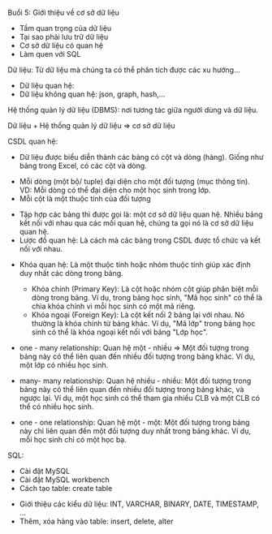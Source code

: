 Buổi 5: Giới thiệu về cơ sở dữ liệu
- Tầm quan trọng của dữ liệu
- Tại sao phải lưu trữ dữ liệu
- Cơ sở dữ liệu có quan hệ
- Làm quen với SQL


Dữ liệu: Từ dữ liệu mà chúng ta có thể phân tích được các xu hướng...
- Dữ liệu quan hệ: 
- Dữ liệu không quan hệ: json, graph, hash,... 

Hệ thống quản lý dữ liệu (DBMS): nơi tương tác giữa người dùng và dữ liệu.

Dữ liệu + Hệ thống quản lý dữ liệu => cơ sở dữ liệu



CSDL quan hệ: 
- Dữ liệu được biểu diễn thành các bảng có cột và dòng (hàng). Giống như bảng trong Excel, có các cột và dòng.
+ Mỗi dòng (một bộ/ tuple) đại diện cho một đối tượng (mục thông tin). VD: Mỗi dòng có thể đại diện cho một học sinh trong lớp.
+ Mỗi cột là một thuộc tính của đối tượng

- Tập hợp các bảng thì được gọi là: một cơ sở dữ liệu quan hệ. Nhiều bảng kết nối với nhau qua các mối quan hệ, chúng ta gọi nó là cơ sở dữ liệu quan hệ.
- Lược đồ quan hệ: Là cách mà các bảng trong CSDL được tổ chức và kết nối với nhau.
+ Khóa quan hệ: Là một thuộc tính hoặc nhóm thuộc tính giúp xác định duy nhất các dòng trong bảng.
    * Khóa chính (Primary Key): Là cột hoặc nhóm cột giúp phân biệt mỗi dòng trong bảng. Ví dụ, trong bảng học sinh, "Mã học sinh" có thể là chìa khóa chính vì mỗi học sinh có một mã riêng.
    * Khóa ngoại (Foreign Key): Là cột kết nối 2 bảng lại với nhau. Nó thường là khóa chính từ bảng khác. Ví dụ, "Mã lớp" trong bảng học sinh có thể là khóa ngoại kết nối với bảng "Lớp học".

+ one - many relationship: Quan hệ một - nhiều => Một đối tượng trong bảng này có thể liên quan đến nhiều đối tượng trong bảng khác. Ví dụ, một lớp có nhiều học sinh.
+ many- many relationship: Quan hệ nhiều - nhiều: Một đối tượng trong bảng này có thể liên quan đến nhiều đối tượng trong bảng khác, và ngược lại. Ví dụ, một học sinh có thể tham gia nhiều CLB và một CLB có thể có nhiều học sinh.
+ one - one relationship: Quan hệ một - một: Một đối tượng trong bảng này chỉ liên quan đến một đối tượng duy nhất trong bảng khác. Ví dụ, mỗi học sinh chỉ có một học bạ.




SQL: 
- Cài đặt MySQL
- Cài đặt MySQL workbench
- Cách tạo table: create table
+ Giới thiệu các kiểu dữ liệu:  INT, VARCHAR, BINARY, DATE, TIMESTAMP, ...
+ Thêm, xóa hàng vào table: insert, delete, alter
